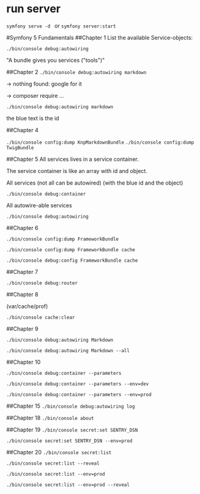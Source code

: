 # run server
```symfony serve -d ```
or
```symfony server:start```

#Symfony 5 Fundamentals
##Chapter 1
List the available Service-objects:

```./bin/console debug:autowiring```

"A bundle gives you services ("tools")"

##Chapter 2
```./bin/console debug:autowiring markdown```

-> nothing found: google for it

-> composer require ...

```./bin/console debug:autowiring markdown```
 
the blue text is the id

##Chapter 4

```./bin/console config:dump KnpMarkdownBundle```
```./bin/console config:dump TwigBundle```

##Chapter 5
All services lives in a service container.

The service container is like an array with id and object.

All services (not all can be autowired) (with the blue id and the object)

```./bin/console debug:container```

All autowire-able services

```./bin/console debug:autowiring```

##Chapter 6

```./bin/console config:dump FrameworkBundle```

```./bin/console config:dump FrameworkBundle cache```


```./bin/console debug:config FrameworkBundle cache```

##Chapter 7

```./bin/console debug:router```

##Chapter 8

(var/cache/prof)

```./bin/console cache:clear```

##Chapter 9

```./bin/console debug:autowiring Markdown```

```./bin/console debug:autowiring Markdown --all```

##Chapter 10

```./bin/console debug:container --parameters```

```./bin/console debug:container --parameters --env=dev```

```./bin/console debug:container --parameters --env=prod```

##Chapter 15
```./bin/console debug:autowiring log```

##Chapter 18
```./bin/console about```

##Chapter 19
```./bin/console secret:set SENTRY_DSN```

```./bin/console secret:set SENTRY_DSN --env=prod```

##Chapter 20
```./bin/console secret:list```

```./bin/console secret:list --reveal```

```./bin/console secret:list --env=prod```

```./bin/console secret:list --env=prod --reveal```
